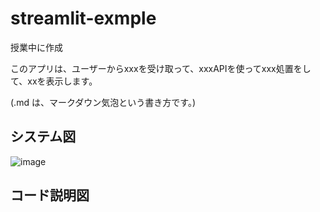 # streamlit-exmple
授業中に作成

このアプリは、ユーザーからxxxを受け取って、xxxAPIを使ってxxx処置をして、xxを表示します。

(.md は、マークダウン気泡という書き方です。)

## システム図

![image](./imagepng)

## コード説明図